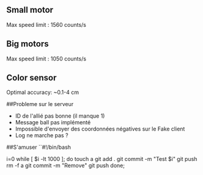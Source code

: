 ## Small motor
Max speed limit : 1560 counts/s

## Big motors
Max speed limit : 1050 counts/s

## Color sensor
Optimal accuracy: ~0.1-4 cm

##Probleme sur le serveur
* ID de l'allié pas bonne (il manque 1)
* Message ball pas implémenté
* Impossible d'envoyer des coordonnées négatives sur le Fake client
* Log ne  marche pas ?

##S'amuser
``#!/bin/bash

i=0
while [ $i -lt 1000 ]; do
    touch a
    git add .
    git commit -m "Test $i"
    git push
    rm -f a
    git commit -m "Remove"
    git push
done;
